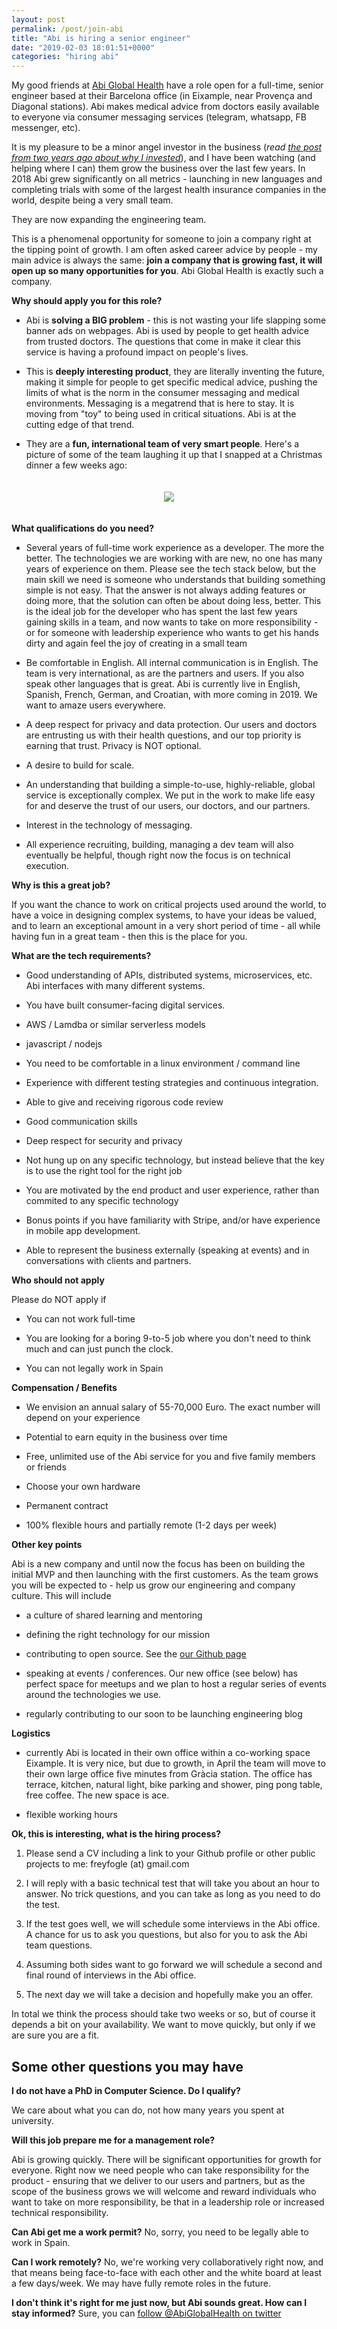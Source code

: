 ```yaml
---
layout: post
permalink: /post/join-abi
title: "Abi is hiring a senior engineer"
date: "2019-02-03 18:01:51+0000"
categories: "hiring abi"
---
```



My good friends at [Abi Global Health](https://abi.ai) have a role open for a full-time,
senior engineer based at their Barcelona office (in Eixample, near Provença and Diagonal
stations). Abi makes medical advice from doctors easily available to everyone via consumer
messaging services (telegram, whatsapp, FB messenger, etc).

It is my pleasure to be a minor angel investor in the business (_read [the post from two years ago about why I invested](/post/investing-in-abi-global-health)_),
and I have been watching (and helping where I can) them grow the business over the
last few years. In 2018 Abi grew significantly on all metrics - launching in new languages
and completing trials with some of the largest health insurance companies in the world, despite
being a very small team.

They are now expanding the engineering team.

This is a phenomenal opportunity for someone to join a company right at the tipping
point of growth. I am often asked career advice by people - my main advice is always
the same: **join a company that is growing fast, it will open up so many opportunities for you**.
Abi Global Health is exactly such a company. 

**Why should apply you for this role?**

  * Abi is **solving a BIG problem** - this is not wasting your life slapping some banner
  ads on webpages. Abi is used by people to get health advice from trusted doctors. The
  questions that come in make it clear this service is having a profound impact on
  people's lives. 
  
  * This is **deeply interesting product**, they are literally inventing the future, making
  it simple for people to get specific medical advice, pushing the limits of
  what is the norm in the consumer messaging and medical environments. 
  Messaging is a megatrend that is here to stay. It is moving from "toy" to being used in
  critical situations. Abi is at the cutting edge of that trend. 
  
  * They are a **fun, international team of very smart people**. Here's a picture of
  some of the team laughing it up that I snapped at a Christmas dinner a few weeks ago:

<center>
<div style="padding-top:20px;padding-bottom:20px;">
  <img src="/img/blog/abi-xmas.jpg"/>
</div>
</center>

**What qualifications do you need?**

  * Several years of full-time work experience as a developer. The more the better.
  The technologies we are working with are new, no one has many years of experience on them.
  Please see the tech stack below, but the main skill we need is someone who understands
  that building something simple is not easy. That the answer is not always adding features or
  doing more, that the solution can often be about doing less, better.
  This is the ideal job for the developer who has spent the last few years gaining skills in a
  team, and now wants to take on more responsibility - or for someone with leadership experience
  who wants to get his hands dirty and again feel the joy of creating in a small team
  
  * Be comfortable in English. All internal communication is in English. 
  The team is very international, as are the partners and users. 
  If you also speak other languages that is great. Abi is currently live in English,
  Spanish, French, German, and Croatian, with more coming in 2019.
  We want to amaze users everywhere.

  * A deep respect for privacy and data protection. Our users and doctors are
  entrusting us with their health questions, and our top priority is earning that trust.
  Privacy is NOT optional.

  * A desire to build for scale.

  * An understanding that building a simple-to-use, highly-reliable, global service is
  exceptionally complex. We put in the work to make life easy for and deserve the trust of
  our users, our doctors, and our partners.

  * Interest in the technology of messaging.

  * All experience recruiting, building, managing a dev team will also eventually be
  helpful, though right now the focus is on technical execution. 

**Why is this a great job?**

If you want the chance to work on critical projects used around the world, to have a
voice in designing complex systems, to have your ideas be valued, and to learn an
exceptional amount in a very short period of time - all while having fun in a great
team - then this is the place for you.

**What are the tech requirements?**

  * Good understanding of APIs, distributed systems, microservices, etc.
  Abi interfaces with many different systems.

  * You have built consumer-facing digital services. 
  
  * AWS / Lamdba or similar serverless models

  * javascript / nodejs

  * You need to be comfortable in a linux environment / command line

  * Experience with different testing strategies and continuous integration.

  * Able to give and receiving rigorous code review

  * Good communication skills

  * Deep respect for security and privacy

  * Not hung up on any specific technology, but instead believe that the key is to use the
  right tool for the right job

  * You are motivated by the end product and user experience, rather than commited to
  any specific technology

  * Bonus points if you have familiarity with Stripe, and/or have experience in mobile app
  development.

  * Able to represent the business externally (speaking at events) and in conversations with clients and partners. 

**Who should not apply**

Please do NOT apply if

  * You can not work full-time

  * You are looking for a boring 9-to-5 job where you don't need to think much and can just punch the clock. 

  * You can not legally work in Spain

**Compensation / Benefits**

  * We envision an annual salary of 55-70,000 Euro. The exact number will depend on your experience

  * Potential to earn equity in the business over time

  * Free, unlimited use of the Abi service for you and five family members or friends

  * Choose your own hardware

  * Permanent contract

  * 100% flexible hours and partially remote (1-2 days per week)

**Other key points**

  Abi is a new company and until now the focus has been on building the initial MVP and then
  launching with the first customers. As the team grows you will be expected to - help us grow 
  our engineering and company culture. This will include

  * a culture of shared learning and mentoring

  * defining the right technology for our mission

  * contributing to open source. See the [our Github page](https://github.com/abiglobalhealth)

  * speaking at events / conferences. Our new office (see below) has perfect space for meetups
  and we plan to host a regular series of events around the technologies we use.

  * regularly contributing to our soon to be launching engineering blog

**Logistics**

  * currently Abi is located in their own office within a co-working space Eixample. It is very
  nice, but due to growth, in April the team will move to their own large office five minutes from Gràcia station. The office has terrace, kitchen, natural light, bike parking and shower, ping pong table, free coffee. The new space is ace.
 
  * flexible working hours
   
**Ok, this is interesting, what is the hiring process?**

1. Please send a CV including a link to your Github profile or other public projects
to me: freyfogle (at) gmail.com

2. I will reply with a basic technical test that will take you about an hour to answer.
No trick questions, and you can take as long as you need to do the test.

3. If the test goes well, we will schedule some interviews in the Abi office. A chance
for us to ask you questions, but also for you to ask the Abi team questions.

4. Assuming both sides want to go forward we will schedule a second and final round of interviews
in the Abi office.

5. The next day we will take a decision and hopefully make you an offer.

In total we think the process should take two weeks or so, but of course it depends a
bit on your availability. We want to move quickly, but only if we are sure you are
a fit.

## Some other questions you may have ##

**I do not have a PhD in Computer Science. Do I qualify?**

We care about what you can do, not how many years you spent at university.

**Will this job prepare me for a management role?**

Abi is growing quickly. There will be significant opportunities for growth for everyone. Right now we need 
people who can take responsibility for the product - ensuring that we deliver to our users and partners, but as the scope of the business grows we will welcome and reward individuals who want to take on more 
responsibility, be that in a leadership role or increased technical responsibility.

**Can Abi get me a work permit?**
No, sorry, you need to be legally able to work in Spain.

**Can I work remotely?**
No, we're working very collaboratively right now, and that means being face-to-face with
each other and the white board at least a few days/week. We may have fully remote roles in the
future.

**I don't think it's right for me just now, but Abi sounds great. How can I stay informed?**
Sure, you can [follow @AbiGlobalHealth on twitter](https://twitter.com/AbiGlobalHealth)







